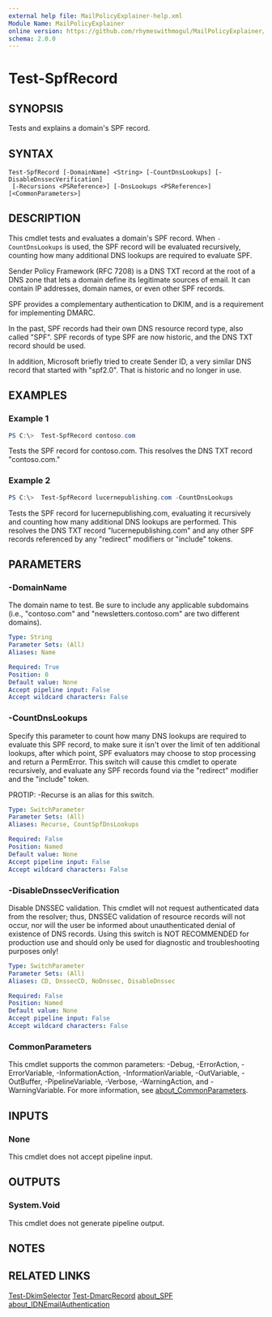 ```yaml
---
external help file: MailPolicyExplainer-help.xml
Module Name: MailPolicyExplainer
online version: https://github.com/rhymeswithmogul/MailPolicyExplainer/blob/main/man/en-US/Test-SpfRecord.md
schema: 2.0.0
---
```


# Test-SpfRecord

## SYNOPSIS
Tests and explains a domain's SPF record.

## SYNTAX

```
Test-SpfRecord [-DomainName] <String> [-CountDnsLookups] [-DisableDnssecVerification]
 [-Recursions <PSReference>] [-DnsLookups <PSReference>] [<CommonParameters>]
```

## DESCRIPTION
This cmdlet tests and evaluates a domain's SPF record.  When `-CountDnsLookups` is used, the SPF record will be evaluated recursively, counting how many additional DNS lookups are required to evaluate SPF.

Sender Policy Framework (RFC 7208) is a DNS TXT record at the root of a DNS zone that lets a domain define its legitimate sources of email.  It can contain IP addresses, domain names, or even other SPF records.

SPF provides a complementary authentication to DKIM, and is a requirement for implementing DMARC.

In the past, SPF records had their own DNS resource record type, also called "SPF".  SPF records of type SPF are now historic, and the DNS TXT record should be used.

In addition, Microsoft briefly tried to create Sender ID, a very similar DNS record that started with "spf2.0".  That is historic and no longer in use.

## EXAMPLES

### Example 1
```powershell
PS C:\>  Test-SpfRecord contoso.com
```

Tests the SPF record for contoso.com.  This resolves the DNS TXT record "contoso.com."

### Example 2
```powershell
PS C:\>  Test-SpfRecord lucernepublishing.com -CountDnsLookups
```

Tests the SPF record for lucernepublishing.com, evaluating it recursively and counting how many additional DNS lookups are performed.  This resolves the DNS TXT record "lucernepublishing.com" and any other SPF records referenced by any "redirect" modifiers or "include" tokens.

## PARAMETERS

### -DomainName
The domain name to test.  Be sure to include any applicable subdomains (i.e., "contoso.com" and "newsletters.contoso.com" are two different domains).

```yaml
Type: String
Parameter Sets: (All)
Aliases: Name

Required: True
Position: 0
Default value: None
Accept pipeline input: False
Accept wildcard characters: False
```

### -CountDnsLookups
Specify this parameter to count how many DNS lookups are required to evaluate this SPF record, to make sure it isn't over the limit of ten additional lookups, after which point, SPF evaluators may choose to stop processing and return a PermError.  This switch will cause this cmdlet to operate recursively, and evaluate any SPF records found via the "redirect" modifier and the "include" token.

PROTIP: -Recurse is an alias for this switch.

```yaml
Type: SwitchParameter
Parameter Sets: (All)
Aliases: Recurse, CountSpfDnsLookups

Required: False
Position: Named
Default value: None
Accept pipeline input: False
Accept wildcard characters: False
```

### -DisableDnssecVerification
Disable DNSSEC validation.  This cmdlet will not request authenticated data from the resolver;  thus, DNSSEC validation of resource records will not occur, nor will the user be informed about unauthenticated denial of existence of DNS records.  Using this switch is NOT RECOMMENDED for production use and should only be used for diagnostic and troubleshooting purposes only!

```yaml
Type: SwitchParameter
Parameter Sets: (All)
Aliases: CD, DnssecCD, NoDnssec, DisableDnssec

Required: False
Position: Named
Default value: None
Accept pipeline input: False
Accept wildcard characters: False
```

### CommonParameters
This cmdlet supports the common parameters: -Debug, -ErrorAction, -ErrorVariable, -InformationAction, -InformationVariable, -OutVariable, -OutBuffer, -PipelineVariable, -Verbose, -WarningAction, and -WarningVariable. For more information, see [about_CommonParameters](http://go.microsoft.com/fwlink/?LinkID=113216).

## INPUTS

### None
This cmdlet does not accept pipeline input.

## OUTPUTS

### System.Void
This cmdlet does not generate pipeline output.

## NOTES

## RELATED LINKS

[Test-DkimSelector]()
[Test-DmarcRecord]()
[about_SPF]()
[about_IDNEmailAuthentication]()